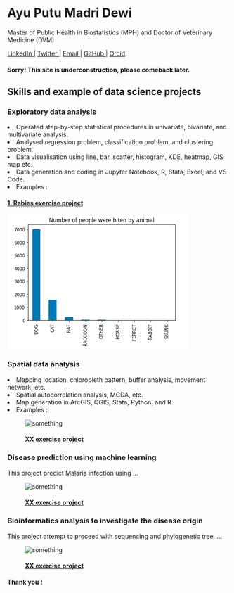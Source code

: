 # Ayu Putu Madri Dewi
<p> Master of Public Health in Biostatistics (MPH) and Doctor of Veterinary Medicine (DVM) </p>
<a href="https://www.linkedin.com/in/ayuputumadridewi/"> LinkedIn </a> |
<a href="https://www.twitter.com/ayupmdewi"> Twitter </a> |
<a href="mailto:ayudew262@gmail.com">Email </a> |
<a href="https://github.com/ayudewi"> GitHub </a> |
<a href="https://orcid.org/0000-0001-7645-6424"> Orcid </a>
<p>
<h4 style="red">Sorry! This site is underconstruction, please comeback later.</h4>

<h2> Skills and example of data science projects </h2>

<h3> Exploratory data analysis </h3>
<li> Operated step-by-step statistical procedures in univariate, bivariate, and multivariate analysis. </li>
<li> Analysed regression problem, classification problem, and clustering problem.  </li>
<li> Data visualisation using line, bar, scatter, histogram, KDE, heatmap, GIS map etc. </li>
<li> Data generation and coding in Jupyter Notebook, R, Stata, Excel, and VS Code. </li>
<li> Examples : </li>
<h4>  
<a href="https://www.kaggle.com/code/ayudewi/rabies"> 1. Rabies exercise project </a> </h4>
<img src="images/rabiesgraph.png" alt="animal bites">

<h3> Spatial data analysis </h3>
<li> Mapping location, chloropleth pattern, buffer analysis, movement network, etc.
<li> Spatial autocorrelation analysis, MCDA, etc. </li>
<li> Map generation in ArcGIS, QGIS, Stata, Python, and R. </li>
<li> Examples : </li>
<figure>
<img src="images_girl.jpg" alt="something" style="width:45%">
<figcaption><h4><a href="https://www.kaggle.com/code/ayudewi/rabies"> XX exercise project </a> </h4> </figcaption>
</figure>

<h3> Disease prediction using machine learning </h3>
This project predict Malaria infection using ...
<figure>
<img src="images_girl.jpg" alt="something" style="width:45%">
<figcaption><h4><a href="https://www.kaggle.com/code/ayudewi/rabies"> XX exercise project </a> </h4> </figcaption>
</figure>


<h3> Bioinformatics analysis to investigate the disease origin </h3>
This project attempt to proceed with sequencing and phylogenetic tree ....
<figure>
<img src="images_girl.jpg" alt="something" style="width:45%">
<figcaption><h4><a href="https://www.kaggle.com/code/ayudewi/rabies"> XX exercise project </a> </h4> </figcaption>
</figure>


<h4> Thank you ! </h4>
